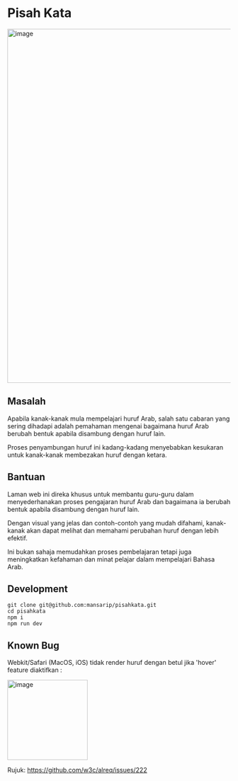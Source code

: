 # Pisah Kata

<img width="800" alt="image" src="https://github.com/mansarip/pisahkata/assets/7287065/4c852435-4258-4946-9b2a-fc528efb6c8b">

## Masalah

Apabila kanak-kanak mula mempelajari huruf Arab, salah satu cabaran yang sering dihadapi adalah pemahaman mengenai bagaimana huruf Arab berubah bentuk apabila disambung dengan huruf lain.

Proses penyambungan huruf ini kadang-kadang menyebabkan kesukaran untuk kanak-kanak membezakan huruf dengan ketara.

## Bantuan

Laman web ini direka khusus untuk membantu guru-guru dalam menyederhanakan proses pengajaran huruf Arab dan bagaimana ia berubah bentuk apabila disambung dengan huruf lain.

Dengan visual yang jelas dan contoh-contoh yang mudah difahami, kanak-kanak akan dapat melihat dan memahami perubahan huruf dengan lebih efektif.

Ini bukan sahaja memudahkan proses pembelajaran tetapi juga meningkatkan kefahaman dan minat pelajar dalam mempelajari Bahasa Arab.

## Development

```
git clone git@github.com:mansarip/pisahkata.git
cd pisahkata
npm i
npm run dev
```

## Known Bug

Webkit/Safari (MacOS, iOS) tidak render huruf dengan betul jika 'hover' feature diaktifkan :

<img width="181" alt="image" src="https://github.com/mansarip/pisahkata/assets/7287065/86b67a93-c3dd-4136-abf4-63575556f1c9">

Rujuk: https://github.com/w3c/alreq/issues/222

